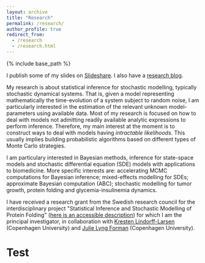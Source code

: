 ```yaml
---
layout: archive
title: "Research"
permalink: /research/
author_profile: true
redirect_from:
  - /research
  - /research.html
---
```


{% include base_path %}

I publish some of my slides on [Slideshare](http://www.slideshare.net/UmbertoPicchini). I also have a [research blog](https://umbertopicchini.wordpress.com/).

My research is about statistical inference for stochastic modelling, typically stochastic dynamical systems. That is, given a model representing mathematically the time-evolution of a system subject to random noise, I am particularly interested in the estimation of the relevant unknown model-parameters using available data.
Most of my research is focused on how to deal with models not admitting readily available analytic expressions to perform inference. Therefore, my main interest at the moment is to construct ways to deal with models having _intractable likelihoods_. This usually implies building probabilistic algorithms based on different types of Monte Carlo strategies.

I am particulary interested in Bayesian methods, inference for state-space models and stochastic differential equation (SDE) models with applications to biomedicine. More specific interests are: accelerating MCMC computations for Bayesian inference; mixed-effects modelling for SDEs; approximate Bayesian computation (ABC); stochastic modelling for tumor growth, protein folding and glycemia-insulinemia dynamics.

I have received a research grant from the Swedish research council for the interdisciplinary project "Statistical Inference and Stochastic Modelling of Protein Folding" ([here is an accessible description](http://www.maths.lu.se/index.php?id=85411)) for which I am the principal investigator, in collaboration with [Kresten Lindorff-Larsen](http://research.ku.dk/search/?pure=en/persons/174843) (Copenhagen University) and [Julie Lyng Forman](http://biostat.ku.dk/staff_/?pure=en/persons/164838) (Copenhagen University). 

Test
======
